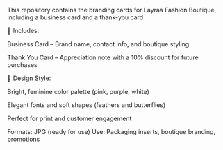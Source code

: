 
This repository contains the branding cards for Layraa Fashion Boutique, including a business card and a thank-you card.

🎀 Includes:

Business Card – Brand name, contact info, and boutique styling

Thank You Card – Appreciation note with a 10% discount for future purchases


📌 Design Style:

Bright, feminine color palette (pink, purple, white)

Elegant fonts and soft shapes (feathers and butterflies)

Perfect for print and customer engagement


Formats: JPG (ready for use)
Use: Packaging inserts, boutique branding, promotions
